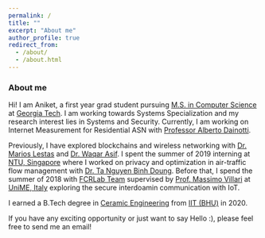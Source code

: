 ```yaml
---
permalink: /
title: ""
excerpt: "About me"
author_profile: true
redirect_from: 
  - /about/
  - /about.html
---
```


### About me
Hi! I am Aniket, a first year grad student pursuing [M.S. in Computer Science](https://www.cc.gatech.edu/degree-programs/master-science-computer-science) at [Georgia Tech](https://www.gatech.edu/). I am working towards Systems Specialization and my research interest lies in Systems and Security. Currently, I am working on Internet Measurement for Residential ASN with [Professor Alberto Dainotti](https://faculty.cc.gatech.edu/~adainotti6/).

Previously, I have explored blockchains and wireless networking with [Dr. Marios Lestas](https://scholar.google.com/citations?hl=en&user=OQ_91oUAAAAJ&view_op=list_works&sortby=pubdate) and [Dr. Waqar Asif](https://scholar.google.com/citations?user=9-048OwAAAAJ&hl=en). I spent the summer of 2019 interning at [NTU, Singapore](https://www.ntu.edu.sg/Pages/home.aspx) where I worked on privacy and optimization in air-traffic flow management with [Dr. Ta Nguyen Binh Doung](https://scholar.google.co.uk/citations?user=sZ44WsUAAAAJ&hl=en). Before that, I spend the summer of 2018 with [FCRLab Team](https://fcrlab.unime.it/people) supervised by [Prof. Massimo Villari](https://scholar.google.it/citations?user=LogifUkAAAAJ&hl=en) at [UniME, Italy](https://www.unime.it/en/home) exploring the secure interdoamin communication with IoT.

I earned a B.Tech degree in [Ceramic Engineering](https://en.wikipedia.org/wiki/Ceramic_engineering) from [IIT (BHU)](https://www.iitbhu.ac.in/) in 2020.

If you have any exciting opportunity or just want to say Hello :), please feel free to send me an email!
